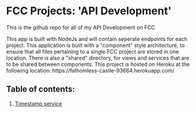 <h1>FCC Projects: 'API Development'</h1>
<p>This is the github repo for all of my API Development on FCC</p>
<p>This app is built with NodeJs and will contain seperate endpoints for each project. This application is built with a "component" style architecture, to ensure that all files pertaining to a single FCC project are stored in one location. There is also a "shared" directory, for views and services that are to be shared between components. This project is hosted on Heroku at the following location: https://fathomless-castle-93664.herokuapp.com/</p>
<h2>Table of contents:</h2>
<ol>
<li><a href="https://github.com/JavaTheNutt/fcc_node_app/tree/master/server/components/timestamp">Timestamp service</a></li>
</ol>
